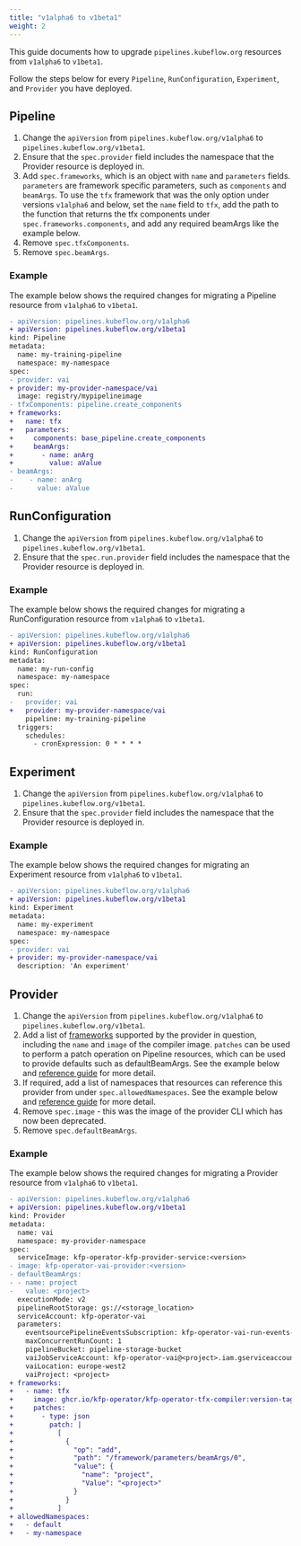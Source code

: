 ```yaml
---
title: "v1alpha6 to v1beta1"
weight: 2
---
```


This guide documents how to upgrade `pipelines.kubeflow.org` resources from `v1alpha6` to `v1beta1`. 

Follow the steps below for every `Pipeline`, `RunConfiguration`, `Experiment`, and `Provider` you have deployed.

## Pipeline
1. Change the `apiVersion` from `pipelines.kubeflow.org/v1alpha6` to `pipelines.kubeflow.org/v1beta1`.
2. Ensure that the `spec.provider` field includes the namespace that the Provider resource is deployed in.
3. Add `spec.frameworks`, which is an object with `name` and `parameters` fields. `parameters` are framework specific parameters, such as `components` and `beamArgs`. To use the `tfx` framework that was the only option under versions `v1alpha6` and below, set the `name` field to `tfx`, add the path to the function that returns the tfx components under `spec.frameworks.components`, and add any required beamArgs like the example below.
4. Remove `spec.tfxComponents`.
5. Remove `spec.beamArgs`.

### Example
The example below shows the required changes for migrating a Pipeline resource from `v1alpha6` to `v1beta1`.
```diff
- apiVersion: pipelines.kubeflow.org/v1alpha6
+ apiVersion: pipelines.kubeflow.org/v1beta1
kind: Pipeline
metadata:
  name: my-training-pipeline
  namespace: my-namespace
spec:
- provider: vai
+ provider: my-provider-namespace/vai
  image: registry/mypipelineimage
- tfxComponents: pipeline.create_components
+ frameworks:
+   name: tfx
+   parameters:
+     components: base_pipeline.create_components
+     beamArgs:
+       - name: anArg
+         value: aValue
- beamArgs:
-    - name: anArg
-      value: aValue
```


## RunConfiguration
1. Change the `apiVersion` from `pipelines.kubeflow.org/v1alpha6` to `pipelines.kubeflow.org/v1beta1`.
2. Ensure that the `spec.run.provider` field includes the namespace that the Provider resource is deployed in.

### Example
The example below shows the required changes for migrating a RunConfiguration resource from `v1alpha6` to `v1beta1`.
```diff
- apiVersion: pipelines.kubeflow.org/v1alpha6
+ apiVersion: pipelines.kubeflow.org/v1beta1
kind: RunConfiguration
metadata:
  name: my-run-config
  namespace: my-namespace
spec:
  run: 
-   provider: vai
+   provider: my-provider-namespace/vai
    pipeline: my-training-pipeline
  triggers:
    schedules:
      - cronExpression: 0 * * * *
```

## Experiment
1. Change the `apiVersion` from `pipelines.kubeflow.org/v1alpha6` to `pipelines.kubeflow.org/v1beta1`.
2. Ensure that the `spec.provider` field includes the namespace that the Provider resource is deployed in.

### Example
The example below shows the required changes for migrating an Experiment resource from `v1alpha6` to `v1beta1`.
```diff
- apiVersion: pipelines.kubeflow.org/v1alpha6
+ apiVersion: pipelines.kubeflow.org/v1beta1
kind: Experiment
metadata:
  name: my-experiment
  namespace: my-namespace
spec:
- provider: vai
+ provider: my-provider-namespace/vai
  description: 'An experiment'
```

## Provider
1. Change the `apiVersion` from `pipelines.kubeflow.org/v1alpha6` to `pipelines.kubeflow.org/v1beta1`.
2. Add a list of [frameworks](../../frameworks) supported by the provider in question, including the `name` and `image` of the compiler image. `patches` can be used to perform a patch operation on Pipeline resources, which can be used to provide defaults such as defaultBeamArgs. See the example below and [reference guide](../../resources/provider) for more detail.
3. If required, add a list of namespaces that resources can reference this provider from under `spec.allowedNamespaces`. See the example below and [reference guide](../../resources/provider) for more detail.
4. Remove `spec.image` - this was the image of the provider CLI which has now been deprecated.
5. Remove `spec.defaultBeamArgs`.

### Example
The example below shows the required changes for migrating a Provider resource from `v1alpha6` to `v1beta1`.
```diff
- apiVersion: pipelines.kubeflow.org/v1alpha6
+ apiVersion: pipelines.kubeflow.org/v1beta1
kind: Provider
metadata:
  name: vai
  namespace: my-provider-namespace
spec:
  serviceImage: kfp-operator-kfp-provider-service:<version>
- image: kfp-operator-vai-provider:<version>
- defaultBeamArgs:
- - name: project
-   value: <project>
  executionMode: v2
  pipelineRootStorage: gs://<storage_location>
  serviceAccount: kfp-operator-vai
  parameters:
    eventsourcePipelineEventsSubscription: kfp-operator-vai-run-events-eventsource
    maxConcurrentRunCount: 1
    pipelineBucket: pipeline-storage-bucket
    vaiJobServiceAccount: kfp-operator-vai@<project>.iam.gserviceaccount.com
    vaiLocation: europe-west2
    vaiProject: <project>
+ frameworks:
+   - name: tfx
+     image: ghcr.io/kfp-operator/kfp-operator-tfx-compiler:version-tag
+     patches:
+       - type: json
+         patch: |
+           [
+             {
+               "op": "add",
+               "path": "/framework/parameters/beamArgs/0",
+               "value": {
+                 "name": "project",
+                 "Value": "<project>"
+               }
+             }
+           ]
+ allowedNamespaces:
+   - default
+   - my-namespace
```
